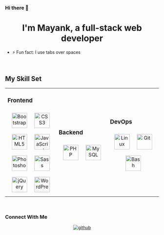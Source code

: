 ### Hi there 👋

<!--
**bhurani/bhurani** is a ✨ _special_ ✨ repository because its `README.md` (this file) appears on your GitHub profile.

Here are some ideas to get you started:

- 🔭 I’m currently working on ...
- 🌱 I’m currently learning ...
- 👯 I’m looking to collaborate on ...
- 🤔 I’m looking for help with ...
- 💬 Ask me about ...
- 📫 How to reach me: ...
- 😄 Pronouns: ...
- ⚡ Fun fact: ...
-->

# <div align="center">I'm Mayank, a full-stack web developer</div>

- ⚡ Fun fact: I use tabs over spaces

<br/>

## My Skill Set

<table>
<tr>
<td width="33.33%">

### Frontend
<div align="center">
<img alt="Bootstrap" height="50" style="margin:10px" src="https://profilinator.rishav.dev/skills-assets/bootstrap-plain.svg" />
<img alt="CSS3" height="50" style="margin:10px" src="https://profilinator.rishav.dev/skills-assets/css3-original-wordmark.svg" />
<img alt="HTML5" height="50" style="margin:10px" src="https://profilinator.rishav.dev/skills-assets/html5-original-wordmark.svg" />
<img alt="JavaScript" height="50" style="margin:10px" src="https://profilinator.rishav.dev/skills-assets/javascript-original.svg" />
<img alt="Photoshop" height="50" style="margin:10px" src="https://profilinator.rishav.dev/skills-assets/photoshop-plain.svg" />
<img alt="Sass" height="50" style="margin:10px" src="https://profilinator.rishav.dev/skills-assets/sass-original.svg" />
<img alt="jQuery" height="50" style="margin:10px" src="https://profilinator.rishav.dev/skills-assets/jquery.png" />
<img alt="WordPress" height="50" style="margin:10px" src="https://profilinator.rishav.dev/skills-assets/wordpress.png" />
</div>

</td>
<td width="33.33%">

### Backend
<div align="center">
<img alt="PHP" height="50" style="margin:10px" src="https://profilinator.rishav.dev/skills-assets/php-original.svg" />
<img alt="MySQL" height="50" style="margin:10px" src="https://profilinator.rishav.dev/skills-assets/mysql-original-wordmark.svg" />
</div>

</td>
<td width="33.33%">

### DevOps
<div align="center">
<img alt="Linux" height="50" style="margin:10px" src="https://profilinator.rishav.dev/skills-assets/linux-original.svg" />
<img alt="Git" height="50" style="margin:10px" src="https://profilinator.rishav.dev/skills-assets/git-scm-icon.svg" />
<img alt="Bash" height="50" style="margin:10px" src="https://profilinator.rishav.dev/skills-assets/gnu_bash-icon.svg" />
</div>

</td>
</tr>
</table>

<br/>

### Connect With Me

<div align="center">
<a href="https://github.com/bhurani" target="_blank">
<img alt="github" src="https://img.shields.io/badge/github-%2324292e.svg?&style=for-the-badge&logo=github&logoColor=white" style="margin-bottom:5px"/>
</div>

<br/>
